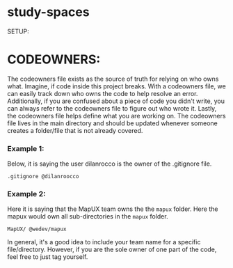 # study-spaces

SETUP:



# CODEOWNERS:

The codeowners file exists as the source of truth for relying on who owns what. Imagine, if code inside this project breaks. With a codeowners file, we can easily track down who owns the code to help resolve an error. Additionally, if you are confused about a piece of code you didn't write, you can always refer to the codeowners file to figure out who wrote it. Lastly, the codeowners file helps define what you are working on. The codeowners file lives in the main directory and should be updated whenever someone creates a folder/file that is not already covered.

### Example 1:
Below, it is saying the user dilanrocco is the owner of the .gitignore file.

```
.gitignore @dilanroocco
```

### Example 2:
Here it is saying that the MapUX team owns the the `mapux` folder. Here the mapux would own all sub-directories in the `mapux` folder.
```
MapUX/ @wedev/mapux
```

In general, it's a good idea to include your team name for a specific file/directory. However, if you are the sole owner of one part of the code, feel free to just tag yourself.





